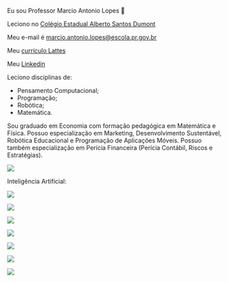 Eu sou Professor Marcio Antonio Lopes 💙

Leciono no [Colégio Estadual Alberto Santos Dumont](https://santosdumont.my.canva.site/home)

Meu e-mail é marcio.antonio.lopes@escola.pr.gov.br

Meu [currículo Lattes](https://lattes.cnpq.br/8704114599998664)

Meu [Linkedin](www.linkedin.com/in/marcio-lopes-29878421)

Leciono disciplinas de:
- Pensamento Computacional;
- Programação;
- Robótica;
- Matemática.

Sou graduado em Economia com formação pedagógica em Matemática e Física. Possuo especialização em Marketing, Desenvolvimento Sustentável, Robótica Educacional e Programação de Aplicações Móveis. Possuo também especialização em Perícia Financeira (Perícia Contábil, Riscos e Estratégias).

![](https://media.tenor.com/c3RROqjyFSsAAAAC/professor-entry-professor.gif)

Inteligência Artificial:

![](https://custom-icon-badges.herokuapp.com/badge/comet%20ml-262c3e?style=for-the-badge&logo=logo_comet_ml&logoColor=white)

![](https://img.shields.io/badge/dialogflow-FF9800?style=for-the-badge&logo=dialogflow&logoColor=white)

![](https://img.shields.io/badge/Keras-FF0000?style=for-the-badge&logo=keras&logoColor=white)

![](https://img.shields.io/badge/Lightning-792DE4?style=for-the-badge&logo=pytorch-lightning&logoColor=white)

![](https://img.shields.io/badge/PyTorch-EE4C2C?style=for-the-badge&logo=pytorch&logoColor=white)

![](https://img.shields.io/badge/TensorFlow-FF6F00?style=for-the-badge&logo=tensorflow&logoColor=white)

![](https://img.shields.io/badge/Weights_&_Biases-FFBE00?style=for-the-badge&logo=WeightsAndBiases&logoColor=white)

